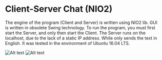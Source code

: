 # Client-Server Chat (NIO2)

The engine of the program (Client and Server) is written using NIO2 lib. GUI is written in obsolete Swing technology. To 
run the program, you must first start the Server, and only then start the Client. The Server runs on the localhost, due 
to the lack of a static IP address. While only sends the text in English. It was tested in the environment of Ubuntu 16.04 LTS.

![Alt text](http://i.piccy.info/i9/c88c5c1fd6514efff384a619bff2d554/1503848384/28406/1174657/login.jpg)   ![Alt text](http://i.piccy.info/i9/15a5aae41b9cc75a87932e0caae5dcd9/1503848577/50830/1174657/Bez_ymeny_1.jpg)
